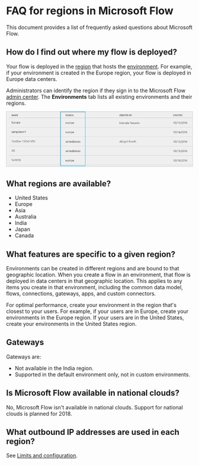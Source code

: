 <properties
    pageTitle="Regions overview for Microsoft Flow | Microsoft Flow"
    description="Overview with question and answer about regions in Microsoft Flow"
    services=""
    suite="flow"
    documentationCenter="na"
    authors="MSFTMan"
    manager="anneta"
    editor=""
    tags=""/>

<tags
   ms.service="flow"
   ms.devlang="na"
   ms.topic="article"
   ms.tgt_pltfrm="na"
   ms.workload="na"
   ms.date="08/28/2017"
   ms.author="deonhe"/>

# FAQ for regions in Microsoft Flow #

This document provides a list of frequently asked questions about Microsoft Flow.

## How do I find out where my flow is deployed? ##

Your flow is deployed in the [region](https://azure.microsoft.com/regions/) that hosts the [environment](environments-overview-admin.md). For example, if your environment is created in the Europe region, your flow is deployed in Europe data centers.

Administrators can identify the region if they sign in to the Microsoft Flow [admin center](https://admin.flow.microsoft.com). The **Environments** tab lists all existing environments and their regions.

![view environments](media/regions-overview/environments-list.png)

## What regions are available? ##

- United States
- Europe
- Asia
- Australia
- India
- Japan
- Canada

## What features are specific to a given region? ##

Environments can be created in different regions and are bound to that geographic location. When you create a flow in an environment, that flow is deployed in data centers in that geographic location. This applies to any items you create in that environment, including the common data model, flows, connections, gateways, apps, and custom connectors.

For optimal performance, create your environment in the region that's closest to your users. For example, if your users are in Europe, create your environments in the Europe region. If your users are in the United States, create your environments in the United States region.

## Gateways ##

Gateways are:

- Not available in the India region.
- Supported in the default environment only, not in custom environments.

## Is Microsoft Flow available in national clouds? ##

No, Microsoft Flow isn't available in national clouds. Support for national clouds is planned for 2018.

## What outbound IP addresses are used in each region? ##

See [Limits and configuration](limits-and-config.md).

